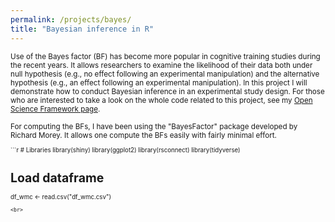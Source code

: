 ```yaml
---
permalink: /projects/bayes/
title: "Bayesian inference in R"
---
```


<small>Use of the Bayes factor (BF) has become more popular in cognitive training studies during the recent years. It allows researchers to examine the likelihood of their data both under null hypothesis (e.g., no effect following an experimental manipulation) and the alternative hypothesis (e.g., an effect following an experimental manipulation). In this project I will demonstrate how to conduct Bayesian inference in an experimental study design. For those who are interested to take a look on the whole code related to this project, see my [Open Science Framework page](https://osf.io/q7xe2/).

For computing the BFs, I have been using the "BayesFactor" package developed by Richard Morey. It allows one compute the BFs easily with fairly minimal effort. <small>
</p>
```r
# Libraries
library(shiny)
library(ggplot2)
library(rsconnect)
library(tidyverse)

# Load dataframe
df_wmc <- read.csv("df_wmc.csv")
```
<br>
